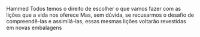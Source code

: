 Hammed
Todos temos o direito de escolher o que vamos fazer com as lições que a vida nos oferece
Mas, sem dúvida, se recusarmos o desafio de compreendê-las e assimilá-las, essas mesmas lições voltarão revestidas em novas embalagens
